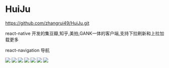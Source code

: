 # HuiJu
https://github.com/zhangrui49/HuiJu.git

react-native 开发的集豆瓣,知乎,美拍,GANK一体的客户端,支持下拉刷新和上拉加载更多

react-navigation 导航


![]('./capture/1.png')
![]('./capture/2.png')
![]('./capture/3.png')
![]('./capture/4.png')
![]('./capture/5.png')
![]('./capture/6.png')
![]('./capture/7.png')
